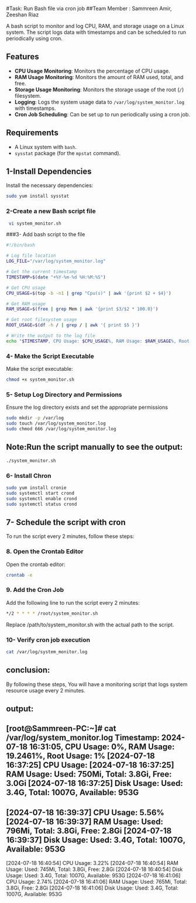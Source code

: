 #Task: Run Bash file via cron job 
##Team Member : Sammreen Amir, Zeeshan Riaz

A bash script to monitor and log CPU, RAM, and storage usage on a Linux system. The script logs data with timestamps and can be scheduled to run periodically using cron.

## Features

- **CPU Usage Monitoring**: Monitors the percentage of CPU usage.
- **RAM Usage Monitoring**: Monitors the amount of RAM used, total, and free.
- **Storage Usage Monitoring**: Monitors the storage usage of the root (`/`) filesystem.
- **Logging**: Logs the system usage data to `/var/log/system_monitor.log` with timestamps.
- **Cron Job Scheduling**: Can be set up to run periodically using a cron job.

## Requirements

- A Linux system with `bash`.
- `sysstat` package (for the `mpstat` command).

## 1-Install Dependencies

Install the necessary dependencies:

```sh
sudo yum install sysstat
```

### 2-Create a new Bash script file

```sh
 vi system_monitor.sh
```

###3- Add bash script to the file 
```sh
#!/bin/bash

# Log file location
LOG_FILE="/var/log/system_monitor.log"

# Get the current timestamp
TIMESTAMP=$(date "+%Y-%m-%d %H:%M:%S")

# Get CPU usage
CPU_USAGE=$(top -b -n1 | grep "Cpu(s)" | awk '{print $2 + $4}')

# Get RAM usage
RAM_USAGE=$(free | grep Mem | awk '{print $3/$2 * 100.0}')

# Get root filesystem usage
ROOT_USAGE=$(df -h / | grep / | awk '{ print $5 }')

# Write the output to the log file
echo "$TIMESTAMP, CPU Usage: $CPU_USAGE%, RAM Usage: $RAM_USAGE%, Root Usage: $ROOT_USAGE" >> $LOG_FILE
```

### 4-  Make the Script Executable

Make the script executable:

```sh
chmod +x system_monitor.sh
```

### 5- Setup Log Directory and Permissions

Ensure the log directory exists and set the appropriate permissions
```sh
sudo mkdir -p /var/log
sudo touch /var/log/system_monitor.log
sudo chmod 666 /var/log/system_monitor.log
```


## Note:Run the script manually to see the output:
```sh
./system_monitor.sh
```

### 6- Install Chron
```sh
sudo yum install cronie
sudo systemctl start crond
sudo systemctl enable crond
sudo systemctl status crond
```

## 7- Schedule the script with  cron

To run the script every 2 minutes, follow these steps:

### 8. Open the Crontab Editor

Open the crontab editor:

```sh
crontab -e
```

### 9. Add the Cron Job

Add the following line to run the script every 2 minutes:

```sh
*/2 * * * * /root/system_monitor.sh
```

Replace /path/to/system_monitor.sh with the actual path to the script.

### 10- Verify cron job execution
```sh
cat /var/log/system_monitor.log
```

## conclusion:
By following these steps, You will have a monitoring script that logs system resource usage every 2 minutes.


## output:
[root@Sammreen-PC:~]# cat /var/log/system_monitor.log
Timestamp: 2024-07-18 16:31:05, CPU Usage: 0%, RAM Usage: 19.2461%, Root Usage: 1%
[2024-07-18 16:37:25] CPU Usage:
[2024-07-18 16:37:25] RAM Usage: Used: 750Mi, Total: 3.8Gi, Free: 3.0Gi
[2024-07-18 16:37:25] Disk Usage: Used: 3.4G, Total: 1007G, Available: 953G
------------------------------------
[2024-07-18 16:39:37] CPU Usage: 5.56%
[2024-07-18 16:39:37] RAM Usage: Used: 796Mi, Total: 3.8Gi, Free: 2.8Gi
[2024-07-18 16:39:37] Disk Usage: Used: 3.4G, Total: 1007G, Available: 953G
------------------------------------
[2024-07-18 16:40:54] CPU Usage: 3.22%
[2024-07-18 16:40:54] RAM Usage: Used: 745Mi, Total: 3.8Gi, Free: 2.8Gi
[2024-07-18 16:40:54] Disk Usage: Used: 3.4G, Total: 1007G, Available: 953G
[2024-07-18 16:41:06] CPU Usage: 2.74%
[2024-07-18 16:41:06] RAM Usage: Used: 765Mi, Total: 3.8Gi, Free: 2.8Gi
[2024-07-18 16:41:06] Disk Usage: Used: 3.4G, Total: 1007G, Available: 953G






